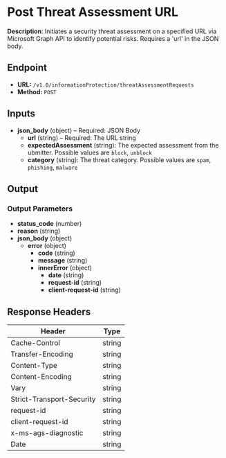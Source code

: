 # Post Threat Assessment URL

**Description**: Initiates a security threat assessment on a specified URL via Microsoft Graph API to identify potential risks. Requires a 'url' in the JSON body.

## Endpoint

- **URL:** `/v1.0/informationProtection/threatAssessmentRequests`
- **Method:** `POST`
## Inputs

- **json_body** (object) – Required: JSON Body
  - **url** (string) – Required: The URL string
  - **expectedAssessment** (string): The expected assessment from the ubmitter. Possible values are `block`, `unblock`
  - **category** (string): The threat category. Possible values are `spam`, `phishing`, `malware`
## Output

### Output Parameters

- **status_code** (number)
- **reason** (string)
- **json_body** (object)
  - **error** (object)
    - **code** (string)
    - **message** (string)
    - **innerError** (object)
      - **date** (string)
      - **request-id** (string)
      - **client-request-id** (string)
## Response Headers

| Header | Type |
|--------|------|
| Cache-Control | string |
| Transfer-Encoding | string |
| Content-Type | string |
| Content-Encoding | string |
| Vary | string |
| Strict-Transport-Security | string |
| request-id | string |
| client-request-id | string |
| x-ms-ags-diagnostic | string |
| Date | string |